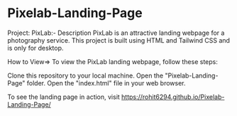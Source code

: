 # Pixelab-Landing-Page

Project: PixLab:- Description PixLab is an attractive landing webpage for a photography service. This project is built using HTML and Tailwind CSS and is only for desktop.

How to View=> To view the PixLab landing webpage, follow these steps:

Clone this repository to your local machine. Open the "Pixelab-Landing-Page" folder. Open the "index.html" file in your web browser.

To see the landing page in action, visit https://rohit6294.github.io/Pixelab-Landing-Page/
